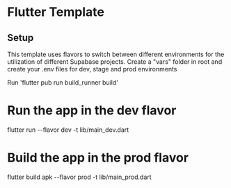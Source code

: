 # Flutter Template



## Setup
This template uses flavors to switch between different environments for the utilization of different Supabase projects. 
Create a "vars" folder in root and create your .env files for dev, stage and prod environments

Run 'flutter pub run build_runner build'

# Run the app in the dev flavor
flutter run --flavor dev -t lib/main_dev.dart

# Build the app in the prod flavor
flutter build apk --flavor prod -t lib/main_prod.dart